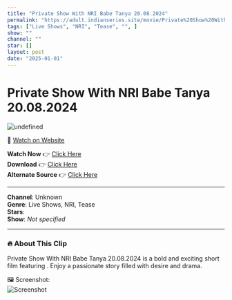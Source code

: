 ```yaml
---
title: "Private Show With NRI Babe Tanya 20.08.2024"
permalink: "https://adult.indianseries.site/movie/Private%20Show%20With%20NRI%20Babe%20Tanya%2020.08.2024"
tags: ["Live Shows", "NRI", "Tease", "", ]
show: ""
channel: ""
star: []
layout: post
date: "2025-01-01"
---
```


# Private Show With NRI Babe Tanya 20.08.2024

![undefined](https://desisins.com/wp-content/uploads/2024/08/Private-show-With-NRI-Babe-Tanya-DesiSins.com_.jpg)

🔗 [Watch on Website](https://adult.indianseries.site/movie/Private%20Show%20With%20NRI%20Babe%20Tanya%2020.08.2024)

**Watch Now** 👉 [Click Here](https://adult.indianseries.site/movie/Private%20Show%20With%20NRI%20Babe%20Tanya%2020.08.2024)  
**Download** 👉 [Click Here](https://adult.indianseries.site/movie/Private%20Show%20With%20NRI%20Babe%20Tanya%2020.08.2024)  
**Alternate Source** 👉 [Click Here](https://adult.indianseries.site/movie/Private%20Show%20With%20NRI%20Babe%20Tanya%2020.08.2024)

---

**Channel**: Unknown  
**Genre**: Live Shows, NRI, Tease  
**Stars**:   
**Show**: *Not specified*

---

### 🔥 About This Clip

Private Show With NRI Babe Tanya 20.08.2024 is a bold and exciting short film featuring . Enjoy a passionate story filled with desire and drama.
 
🖼️ Screenshot:  
![Screenshot](https://desisins.com/wp-content/uploads/2024/08/Private-show-With-NRI-Babe-Tanya-DesiSins.com_.jpg)
